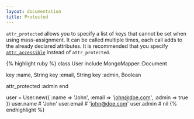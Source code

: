 ```yaml
---
layout: documentation
title: Protected
---
```


`attr_protected` allows you to specify a list of keys that cannot be set when using mass-assignment. It can be called multiple times, each call adds to the already declared attributes. It is recommended that you specify [`attr_accessible`](/documentation/plugins/accessible.html) instead of `attr_protected`.

{% highlight ruby %}
class User
  include MongoMapper::Document

  key :name, String
  key :email, String
  key :admin, Boolean

  attr_protected :admin
end

user = User.new({
  :name => 'John',
  :email => 'john@doe.com',
  :admin => true
})
user.name   # 'John'
user.email  # 'john@doe.com'
user.admin  # nil
{% endhighlight %}
